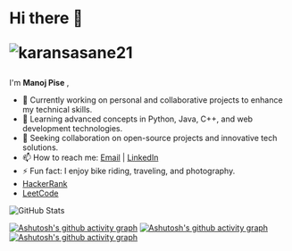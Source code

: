 # Hi there 👋  <p > <img src="https://komarev.com/ghpvc/?username=karansasane21&label=Profile%20views&color=0e75b6&style=flat" alt="karansasane21" /> </p>

I'm **Manoj Pise** ,

- 🔭 Currently working on personal and collaborative projects to enhance my technical skills.
- 🌱 Learning advanced concepts in Python, Java, C++, and web development technologies.
- 👯 Seeking collaboration on open-source projects and innovative tech solutions.
- 📫 How to reach me: [Email](mailto:manojpisepatil@gmail.com) | [LinkedIn](https://linkedin.com/in/manojpisepatil)
- ⚡ Fun fact: I enjoy bike riding, traveling, and photography.
- [HackerRank](https://www.hackerrank.com/profile/manojpisepatil)
- [LeetCode](https://leetcode.com/u/manojpisepatil/)

![GitHub Stats](https://github-readme-stats.vercel.app/api?username=manojpisepatil&show_icons=true&theme=radical)
<!-- [![GitHub Streak](https://github-readme-streak-stats.herokuapp.com?user=manojpisepatil&theme=blueberry&date_format=M%20j%5B%2C%20Y%5D)](https://git.io/streak-stats) -->
<!-- [![Ashutosh's github activity graph](https://github-readme-activity-graph.vercel.app/graph?username=Ashutosh00710)](https://github.com/ashutosh00710/github-readme-activity-graph) -->
[![Ashutosh's github activity graph](https://github-readme-activity-graph.vercel.app/graph?username=manojpisepatil&theme=dracula)](https://github.com/manojpisepatil/github-readme-activity-graph)
[![Ashutosh's github activity graph](https://github-readme-activity-graph.vercel.app/graph?username=ashutosh00710&custom_title=This%20is%20a%20title&hide_border=true)](https://github.com/ashutosh00710/github-readme-activity-graph)
[![Ashutosh's github activity graph](https://github-readme-activity-graph.vercel.app/graph?username=ashutosh00710&bg_color=fffff0&color=708090&line=24292e&point=24292e&area=true&hide_border=true)](https://github.com/ashutosh00710/github-readme-activity-graph)
